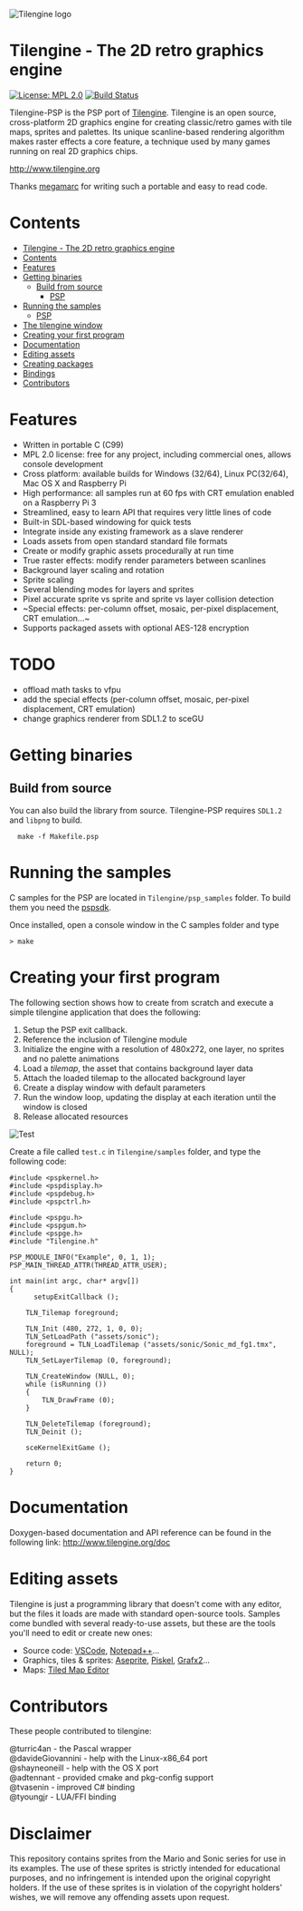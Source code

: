![Tilengine logo](Tilengine.png)
# Tilengine - The 2D retro graphics engine
[![License: MPL 2.0](https://img.shields.io/badge/License-MPL%202.0-brightgreen.svg)](https://opensource.org/licenses/MPL-2.0)
[![Build Status](https://travis-ci.org/megamarc/Tilengine.svg?branch=master)](https://travis-ci.org/megamarc/Tilengine)

Tilengine-PSP is the PSP port of [Tilengine](https://github.com/megamarc/Tilengine).
Tilengine is an open source, cross-platform 2D graphics engine for creating classic/retro games with tile maps, sprites and palettes. Its unique scanline-based rendering algorithm makes raster effects a core feature, a technique used by many games running on real 2D graphics chips.

http://www.tilengine.org

Thanks [megamarc](https://github.com/megamarc) for writing such a portable and easy to read code.

# Contents
- [Tilengine - The 2D retro graphics engine](#tilengine---the-2d-retro-graphics-engine)
- [Contents](#contents)
- [Features](#features)
- [Getting binaries](#getting-binaries)
  - [Build from source](#build-from-source)
    - [PSP](#psp)
- [Running the samples](#running-the-samples)
  - [PSP](#unix-like)
- [The tilengine window](#the-tilengine-window)
- [Creating your first program](#creating-your-first-program)
- [Documentation](#documentation)
- [Editing assets](#editing-assets)
- [Creating packages](#creating-packages)
- [Bindings](#bindings)
- [Contributors](#contributors)

# Features
* Written in portable C (C99)
* MPL 2.0 license: free for any project, including commercial ones, allows console development
* Cross platform: available builds for Windows (32/64), Linux PC(32/64), Mac OS X and Raspberry Pi
* High performance: all samples run at 60 fps with CRT emulation enabled on a Raspberry Pi 3
* Streamlined, easy to learn API that requires very little lines of code
* Built-in SDL-based windowing for quick tests
* Integrate inside any existing framework as a slave renderer
* Loads assets from open standard standard file formats
* Create or modify graphic assets procedurally at run time
* True raster effects: modify render parameters between scanlines
* Background layer scaling and rotation
* Sprite scaling
* Several blending modes for layers and sprites
* Pixel accurate sprite vs sprite and sprite vs layer collision detection
* ~Special effects: per-column offset, mosaic, per-pixel displacement, CRT emulation...~
* Supports packaged assets with optional AES-128 encryption

# TODO
* offload math tasks to vfpu
* add the special effects (per-column offset, mosaic, per-pixel displacement, CRT emulation)
* change graphics renderer from SDL1.2 to sceGU

# Getting binaries


## Build from source
You can also build the library from source. Tilengine-PSP requires `SDL1.2` and `libpng` to build.

```
  make -f Makefile.psp
```


# Running the samples

C samples for the PSP are located in `Tilengine/psp_samples` folder. To build them you need the [pspsdk](https://github.com/pspdev/pspsdk).

Once installed, open a console window in the C samples folder and type 

```
> make
```
# Creating your first program
The following section shows how to create from scratch and execute a simple tilengine application that does the following:
1. Setup the PSP exit callback.
2. Reference the inclusion of Tilengine module
3. Initialize the engine with a resolution of 480x272, one layer, no sprites and no palette animations
4. Load a *tilemap*, the asset that contains background layer data
5. Attach the loaded tilemap to the allocated background layer
6. Create a display window with default parameters
7. Run the window loop, updating the display at each iteration until the window is closed
8. Release allocated resources

![Test](test.png)

Create a file called `test.c` in `Tilengine/samples` folder, and type the following code:
```
#include <pspkernel.h>
#include <pspdisplay.h>
#include <pspdebug.h>
#include <pspctrl.h>

#include <pspgu.h>
#include <pspgum.h>
#include <pspge.h>
#include "Tilengine.h"

PSP_MODULE_INFO("Example", 0, 1, 1);
PSP_MAIN_THREAD_ATTR(THREAD_ATTR_USER);

int main(int argc, char* argv[]) 
{
	  setupExitCallback ();
    
    TLN_Tilemap foreground;

    TLN_Init (480, 272, 1, 0, 0);
    TLN_SetLoadPath ("assets/sonic");
    foreground = TLN_LoadTilemap ("assets/sonic/Sonic_md_fg1.tmx", NULL);
    TLN_SetLayerTilemap (0, foreground);

    TLN_CreateWindow (NULL, 0);
    while (isRunning ()) 
    {
        TLN_DrawFrame (0);
    }

    TLN_DeleteTilemap (foreground);
    TLN_Deinit ();
    
    sceKernelExitGame ();
    
    return 0;
}
```

# Documentation
Doxygen-based documentation and API reference can be found in the following link:
http://www.tilengine.org/doc

# Editing assets
Tilengine is just a programming library that doesn't come with any editor, but the files it loads are made with standard open-source tools. Samples come bundled with several ready-to-use assets, but these are the tools you'll need to edit or create new ones:
* Source code: [VSCode](https://code.visualstudio.com/), [Notepad++](https://notepad-plus-plus.org/downloads/)...
* Graphics, tiles & sprites: [Aseprite](https://www.aseprite.org/), [Piskel](https://www.piskelapp.com/), [Grafx2](http://grafx2.chez.com/)...
* Maps: [Tiled Map Editor](https://www.mapeditor.org/)


# Contributors
These people contributed to tilengine:

@turric4an - the Pascal wrapper<br>
@davideGiovannini - help with the Linux-x86_64 port<br>
@shayneoneill - help with the OS X port<br>
@adtennant - provided cmake and pkg-config support<br>
@tvasenin - improved C# binding<br>
@tyoungjr - LUA/FFI binding<br>

# Disclaimer
This repository contains sprites from the Mario and Sonic series for use in its examples. The use of these sprites is strictly intended for educational purposes, and no infringement is intended upon the original copyright holders. If the use of these sprites is in violation of the copyright holders' wishes, we will remove any offending assets upon request.
